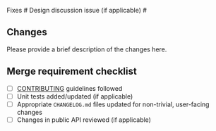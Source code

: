 Fixes #
Design discussion issue (if applicable) #

## Changes

Please provide a brief description of the changes here.

## Merge requirement checklist

* [ ] [CONTRIBUTING](../CONTRIBUTING.md) guidelines followed
* [ ] Unit tests added/updated (if applicable)
* [ ] Appropriate `CHANGELOG.md` files updated for non-trivial, user-facing changes
* [ ] Changes in public API reviewed (if applicable)
